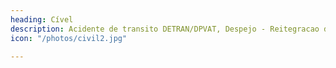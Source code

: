 ```yaml
---
heading: Cível
description: Acidente de transito DETRAN/DPVAT, Despejo - Reitegracao de posse - Usocapiao
icon: "/photos/civil2.jpg"

---
```



